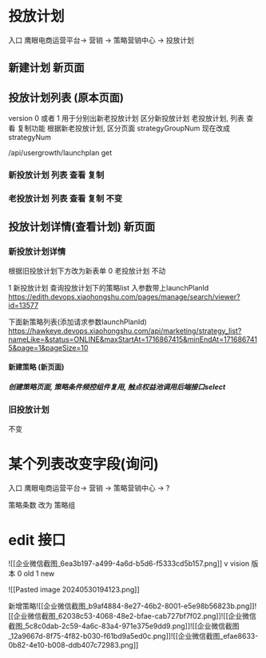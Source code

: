 # 投放计划
  入口 鹰眼电商运营平台-> 营销 -> 策略营销中心 -> 投放计划
## 新建计划  新页面
## 投放计划列表 (原本页面)
version
0 或者 1
用于分别出新老投放计划
区分新投放计划 老投放计划, 列表 查看 复制功能 根据新老投放计划, 区分页面
strategyGroupNum
现在改成
strategyNum

/api/usergrowth/launchplan
get
### 新投放计划  列表 查看 复制
### 老投放计划 列表 查看 复制 不变


## 投放计划详情(查看计划) 新页面

### 新投放计划详情
根据旧投放计划下方改为新表单
0 老投放计划
不动

1 新投放计划
查询投放计划下的策略list
入参数带上launchPlanId
https://edith.devops.xiaohongshu.com/pages/manage/search/viewer?id=13577

下面新策略列表(添加请求参数launchPlanId)
https://hawkeye.devops.xiaohongshu.com/api/marketing/strategy_list?nameLike=&status=ONLINE&maxStartAt=1716867415&minEndAt=1716867415&page=1&pageSize=10

#### 新建策略 (新页面)
##### 创建策略页面, 策略条件频控组件复用,  触点权益池调用后端接口select
### 旧投放计划 
不变

# 某个列表改变字段(询问)
  入口 鹰眼电商运营平台-> 营销 -> 策略营销中心 -> ?

策略条数 改为 策略组

# edit 接口
![[企业微信截图_6ea3b197-a499-4a6d-b5d6-f5333cd5b157.png]]
v vision 版本 0 old    1 new

![[Pasted image 20240530194123.png]]

新增策略![[企业微信截图_b9af4884-8e27-46b2-8001-e5e98b56823b.png]]![[企业微信截图_62038c53-4068-48e2-bfae-cab727bf7f02.png]]![[企业微信截图_5c8c0dab-2c59-4a6c-83a4-971e375e9dd9.png]]![[企业微信截图_12a9667d-8f75-4f82-b030-f61bd9a5ed0c.png]]![[企业微信截图_efae8633-0b82-4e10-b008-ddb407c72983.png]]
